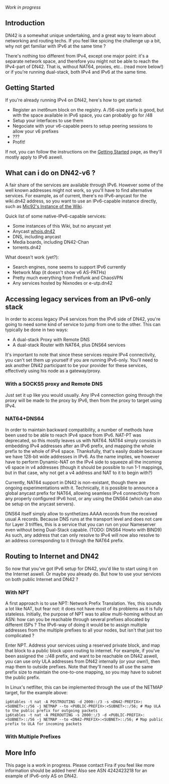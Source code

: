 _Work in progress_

## Introduction

DN42 is a somewhat unique undertaking, and a great way to learn about networking and routing techs.
If you feel like spicing the challenge up a bit, why not get familiar with IPv6 at the same time ?

There's nothing too different from IPv4, except one major point: it's a separate network space, and therefore you might not be able to reach the IPv4-part of DN42. That is, without NAT64, proxies, etc.. (read more below!) or if you're running dual-stack, both IPv4 and IPv6 at the same time.

## Getting Started

If you're already running IPv4 on DN42, here's how to get started:
 * Register an inet6num block on the registry. A /56-size prefix is good, but with the space available in IPv6 space, you can probably go for /48
 * Setup your interfaces to use them
 * Negociate with your v6-capable peers to setup peering sessions to allow your v6 prefixes
 * ???
 * Profit!

If not, you can follow the instructions on the [Getting Started](GettingStarted) page, as they'll mostly apply to IPv6 aswell.

## What can i do on DN42-v6 ?

A fair share of the services are available through IPv6. However some of the well known addresses might not work, so you'll have to find alternative services. For example, as of current, there's no IPv6-anycast for the wiki.dn42 address, so you want to use an IPv6-capable instance directly, such as [Mic92's Instance of the Wiki](as4242420092-de.wiki.dn42).

Quick list of some native-IPv6-capable services:
 * Some instances of this Wiki, but no anycast yet
 * Anycast [whois.dn42](whois.dn42)
 * DNS, including anycast
 * Media boards, including DN42-Chan
 * torrents.dn42

What doesn't work (yet?): 
 * Search engines, none seems to support IPv6 currently
 * Network Map (it doesn't show v6 AS-PATHs)
 * Pretty much everything from Freifunk and ChaosVPN
 * Any services hosted by Nixnodes or e-utp.dn42 

## Accessing legacy services from an IPv6-only stack
In order to access legacy IPv4 services from the IPv6 side of DN42, you're going to need some kind of service to jump from one to the other.
This can typically be done in two ways:
 * A dual-stack Proxy with Remote DNS
 * A dual-stack Router with NAT64, plus DNS64 services

It's important to note that since these services require IPv4 connectivity, you can't set them up yourself if you are running IPv6-only. You'll need to ask another DN42 participant to be your provider for these services, effectively using his node as a gateway/proxy.

### With a SOCKS5 proxy and Remote DNS
Just set it up like you would usually. Any IPv4 connection going through the proxy will be made to the proxy by IPv6, then from the proxy to target using IPv4.

### NAT64+DNS64
In order to maintain backward compatibility, a number of methods have been used to be able to reach IPv4 space from IPv6. NAT-PT was deprecated, so this mostly leaves us with NAT64.
NAT64 simply consists in embedding IPv4 addresses after an IPv6 prefix, and mapping the whole prefix to the whole of IPv4 space. Thanksfully, that's easily doable because we have 128-bit wide addresses in IPv6. As the name implies, we however have to perform Dynamic-NAT on the IPv4 side to squeeze all the incoming v6 space in v4 addresses (though it should be possible to run 1-1 mappings, but in that case, why not get a v4 address and NAT to it to begin with?)

Currently, NAT64 support in DN42 is non-existant, though there are ongoing experimentations with it. Technically, it is possible to announce a global anycast prefix for NAT64, allowing seamless IPv4 connectivity from any properly configured IPv6 host, or any using the DNS64 (which can also be setup on the anycast servers).

DNS64 itself simply allow to synthetizes AAAA records from the received usual A records. Because DNS runs at the transport level and does not care for Layer 3 triffles, this is a service that you can run on your Nameserver even without being Dual-Stack capable. (TODO: DNS64 Howto with BIND9)
As such, any address that can only resolve to IPv4 will now also resolve to an address corresponding to it through the NAT64 prefix.

## Routing to Internet and DN42
So now that you've got IPv6 setup for DN42, you'd like to start using it on the Internet aswell. Or maybe you already do. But how to use your services on both public Internet and DN42 ?

### With NPT
A first approach is to use NPT: Network Prefix Translation. Yes, this sounds a lot like NAT, but fear not: it does not have most of its problems as it is fully stateless. Initially, the purpose of NPT was to allow multi-homing without an ASN: how can you be reachable through several prefixes allocated by different ISPs ? The IPv6-way of doing it would be to assign multiple addresses from the multiple prefixes to all your nodes, but isn't that just too complicated ?

Enter NPT. Address your services using a reserved private block, and map that block to a public block upon routing to internet. 
For example, if you've been assigned the <PUBLIC-PREFIX>::/48 prefix, and want to be reachable on DN42 aswell, you can use only ULA addresses from DN42 internally (or your own!), then map them to outside prefixes. Note that they'll need to all use the same prefix size to maintain the one-to-one mapping, so you may have to subnet the public prefix.

In Linux's netfilter, this can be implemented through the use of the NETMAP target, for the example above:
```
ip6tables -t nat -A POSTROUTING -d 2000::/3 -s <DN42-PREFIX>:<SUBNET>::/56 -j NETMAP --to <PUBLIC-PREFIX>:<SUBNET>::/56; # Map ULA to the public prefix for outgoing packets
ip6tables -t nat -A PREROUTING -s 2000::/3 -d <PUBLIC-PREFIX>:<SUBNET>::/56 -j NETMAP --to <DN42-PREFIX>:<SUBNET>::/56; # Map public prefix to ULA for incoming packets
```


### With Multiple Prefixes

## More Info
This page is a work in progress. Please contact Fira if you feel like more information should be added here! Also see ASN 4242423218 for an example of IPv6-only AS on DN42.